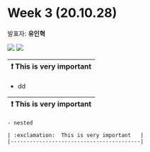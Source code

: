 # Week 3 (20.10.28)

발표자: **유인혁**

<img src="https://render.githubusercontent.com/render/math?math=e^{i \pi} = -1">

<img src="https://render.githubusercontent.com/render/math?math=p(w_1 , ..., w_n) = \prod ^{i=m} _{i=1} P(w_i | w1, ..., w _{i-1} \approx \prod ^{i=m} _{i=1} P(w_{i-n} | w1, ..., w _{i-1})">

| :exclamation:  This is very important   |
|-----------------------------------------|

- dd
  
| :exclamation:  This is very important   |
|-----------------------------------------|
    - nested
      
    | :exclamation:  This is very important   |
    |-----------------------------------------|
